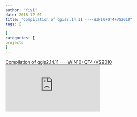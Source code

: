 ```yaml
---
author: "Yiyi"
date: 2018-12-01
title: "Compilation of qgis2.14.11 ----WIN10+QT4+VS2010"
tags: [
 
]
categories: [
projects
]
---
```

[Compilation of qgis2.14.11 ----WIN10+QT4+VS2010](https://braveoneone.github.io/GIS11.pdf)
![Compilation of qgis2.14.11 ----WIN10+QT4+VS2010](https://braveoneone.github.io/GIS11.pdf)
